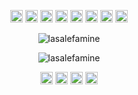 <p align="center">
  <img src="https://devicons.github.io/devicon/devicon.git/icons/css3/css3-original-wordmark.svg" alt="css3" width="20" height="20"/> 
  <img src="https://devicons.github.io/devicon/devicon.git/icons/html5/html5-original-wordmark.svg" alt="html5" width="20" height="20"/> 
  <img src="https://devicons.github.io/devicon/devicon.git/icons/vuejs/vuejs-original-wordmark.svg" alt="vuejs" width="20" height="20"/> 
  <img src="https://devicons.github.io/devicon/devicon.git/icons/react/react-original-wordmark.svg" alt="react" width="20" height="20"/> 
  <img src="https://devicons.github.io/devicon/devicon.git/icons/javascript/javascript-original.svg" alt="javascript" width="20" height="20"/> 
  <img src="https://devicons.github.io/devicon/devicon.git/icons/typescript/typescript-original.svg" alt="typescript" width="20" height="20"/> 
  <img src="https://devicons.github.io/devicon/devicon.git/icons/nodejs/nodejs-original-wordmark.svg" alt="nodejs" width="20" height="20"/> 
  <img src="https://devicons.github.io/devicon/devicon.git/icons/docker/docker-original-wordmark.svg" alt="docker" width="20" height="20"/> 
</p>

<p align="center">
  <img src="https://github-readme-stats.vercel.app/api?username=lasalefamine&show_icons=true&theme=dracula&count_private=true&hide=stars" alt="lasalefamine" /> 
</p>
<p align="center">
  <img src="https://github-readme-stats.vercel.app/api/top-langs/?username=lasalefamine&layout=compact&theme=dracula&hide=php" alt="lasalefamine" /> 
</p>

<p align="center">
 <a href="https://twitter.com/lasalefamine" target="blank"><img align="center" src="https://cdn.jsdelivr.net/npm/simple-icons@3.0.1/icons/twitter.svg" alt="lasalefamine" height="20" width="20" /></a>
 <a href="https://linkedin.com/in/alessioocchipinti" target="blank"><img align="center" src="https://cdn.jsdelivr.net/npm/simple-icons@3.0.1/icons/linkedin.svg" alt="alessioocchipinti" height="20" width="20" /></a>
 <a href="https://medium.com/@lasalefamine" target="blank"><img align="center" src="https://cdn.jsdelivr.net/npm/simple-icons@3.0.1/icons/medium.svg" alt="@lasalefamine" height="20" width="20" /></a>
 <a href="https://stackoverflow.com/users/5460827/lasalefamine" target="blank"><img align="center" src="https://cdn.jsdelivr.net/npm/simple-icons@3.0.1/icons/stackoverflow.svg" alt="@lasalefamine" height="20" width="20" /></a>
</p>
